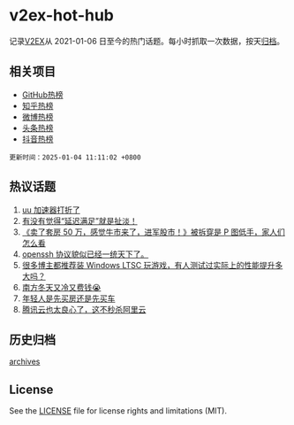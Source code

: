 # v2ex-hot-hub

 记录[V2EX](https://www.v2ex.com/)从 2021-01-06 日至今的热门话题。每小时抓取一次数据，按天[归档](archives)。
 
 ## 相关项目

- [GitHub热榜](https://github.com/it985/github-hot-hub)
- [知乎热榜](https://github.com/it985/zhihu-hot-hub)
- [微博热榜](https://github.com/it985/weibo-hot-hub)
- [头条热榜](https://github.com/it985/toutiao-hot-hub)
- [抖音热榜](https://github.com/it985/douyin-hot-hub)


 `更新时间：2025-01-04 11:11:02 +0800`

## 热议话题

1. [uu 加速器打折了](https://www.v2ex.com/t/1102240)
1. [有没有觉得“延迟满足”就是扯淡！](https://www.v2ex.com/t/1102278)
1. [《卖了套房 50 万，感觉牛市来了，进军股市！》被拆穿是 P 图低手，家人们怎么看](https://www.v2ex.com/t/1102244)
1. [openssh 协议貌似已经一统天下了。](https://www.v2ex.com/t/1102348)
1. [很多博主都推荐装 Windows LTSC 玩游戏，有人测试过实际上的性能提升多大吗？](https://www.v2ex.com/t/1102264)
1. [南方冬天又冷又费钱😭](https://www.v2ex.com/t/1102255)
1. [年轻人是先买房还是先买车](https://www.v2ex.com/t/1102343)
1. [腾讯云也太良心了，这不秒杀阿里云](https://www.v2ex.com/t/1102260)

## 历史归档

[archives](archives)

## License

See the [LICENSE](LICENSE) file for license rights and limitations (MIT).
